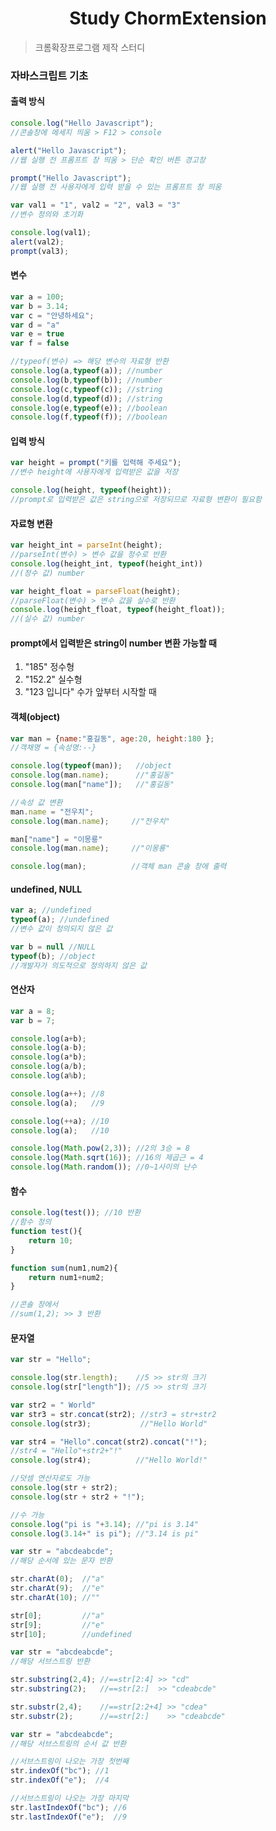 <h1 align="center">Study ChormExtension</h1>
    
> 크롬확장프로그램 제작 스터디

### 자바스크립트 기초
#### 출력 방식
```javascript
console.log("Hello Javascript");
//콘솔창에 메세지 띄움 > F12 > console

alert("Hello Javascript");
//웹 실행 전 프롬프트 창 띄움 > 단순 확인 버튼 경고창

prompt("Hello Javascript");
//웹 실행 전 사용자에게 입력 받을 수 있는 프롬프트 창 띄움

var val1 = "1", val2 = "2", val3 = "3"
//변수 정의와 초기화

console.log(val1);
alert(val2);
prompt(val3);
```

#### 변수
```javascript
var a = 100;
var b = 3.14;
var c = "안녕하세요";
var d = "a"
var e = true
var f = false

//typeof(변수) => 해당 변수의 자료형 반환
console.log(a,typeof(a)); //number
console.log(b,typeof(b)); //number
console.log(c,typeof(c)); //string
console.log(d,typeof(d)); //string
console.log(e,typeof(e)); //boolean
console.log(f,typeof(f)); //boolean
```

#### 입력 방식
```javascript
var height = prompt("키를 입력해 주세요");
//변수 height에 사용자에게 입력받은 값을 저장

console.log(height, typeof(height));
//prompt로 입력받은 값은 string으로 저장되므로 자료형 변환이 필요함
```

#### 자료형 변환
```javascript
var height_int = parseInt(height);
//parseInt(변수) > 변수 값을 정수로 반환
console.log(height_int, typeof(height_int)) 
//(정수 값) number

var height_float = parseFloat(height);
//parseFloat(변수) > 변수 값을 실수로 반환
console.log(height_float, typeof(height_float));
//(실수 값) number
```

#### prompt에서 입력받은 string이 number 변환 가능할 때
1. "185"          정수형
2. "152.2"        실수형
3. "123 입니다"    수가 앞부터 시작할 때

#### 객체(object)
```javascript
var man = {name:"홍길동", age:20, height:180 };
//객채명 = {속성명:--}

console.log(typeof(man));   //object
console.log(man.name);      //"홍길동"
console.log(man["name"]);   //"홍길동"

//속성 값 변환
man.name = "전우치";
console.log(man.name);     //"전우치"

man["name"] = "이몽룡"
console.log(man.name);     //"이몽룡"

console.log(man);          //객체 man 콘솔 창에 출력
```

#### undefined, NULL
```javascript
var a; //undefined 
typeof(a); //undefined
//변수 값이 정의되지 않은 값

var b = null //NULL
typeof(b); //object
//개발자가 의도적으로 정의하지 않은 값
```

#### 연산자
```javascript
var a = 8;
var b = 7;

console.log(a+b);
console.log(a-b);
console.log(a*b);
console.log(a/b);
console.log(a%b);

console.log(a++); //8
console.log(a);   //9

console.log(++a); //10
console.log(a);   //10

console.log(Math.pow(2,3)); //2의 3승 = 8
console.log(Math.sqrt(16)); //16의 제곱근 = 4
console.log(Math.random()); //0~1사이의 난수
```

#### 함수
```javascript
console.log(test()); //10 반환
//함수 정의
function test(){
    return 10;
}
```
```javascript
function sum(num1,num2){
    return num1+num2;
}

//콘솔 창에서
//sum(1,2); >> 3 반환

```


#### 문자열
```javascript
var str = "Hello";

console.log(str.length);    //5 >> str의 크기
console.log(str["length"]); //5 >> str의 크기

var str2 = " World"
var str3 = str.concat(str2); //str3 = str+str2
console.log(str3);           //"Hello World"

var str4 = "Hello".concat(str2).concat("!");
//str4 = "Hello"+str2+"!"
console.log(str4);          //"Hello World!"

//덧셈 연산자로도 가능
console.log(str + str2);
console.log(str + str2 + "!");

//수 가능
console.log("pi is "+3.14); //"pi is 3.14"
console.log(3.14+" is pi"); //"3.14 is pi"
```

```javascript
var str = "abcdeabcde";
//해당 순서에 있는 문자 반환

str.charAt(0);  //"a"
str.charAt(9);  //"e"
str.charAt(10); //""

str[0];         //"a"
str[9];         //"e"
str[10];        //undefined
```

```javascript
var str = "abcdeabcde";
//해당 서브스트링 반환

str.substring(2,4); //==str[2:4] >> "cd"
str.substring(2);   //==str[2:]  >> "cdeabcde"

str.substr(2,4);    //==str[2:2+4] >> "cdea"
str.substr(2);      //==str[2:]    >> "cdeabcde"
```

```javascript
var str = "abcdeabcde";
//해당 서브스트링의 순서 값 반환

//서브스트링이 나오는 가장 첫번째
str.indexOf("bc"); //1
str.indexOf("e");  //4  

//서브스트링이 나오는 가장 마지막
str.lastIndexOf("bc"); //6
str.lastIndexOf("e");  //9
```

